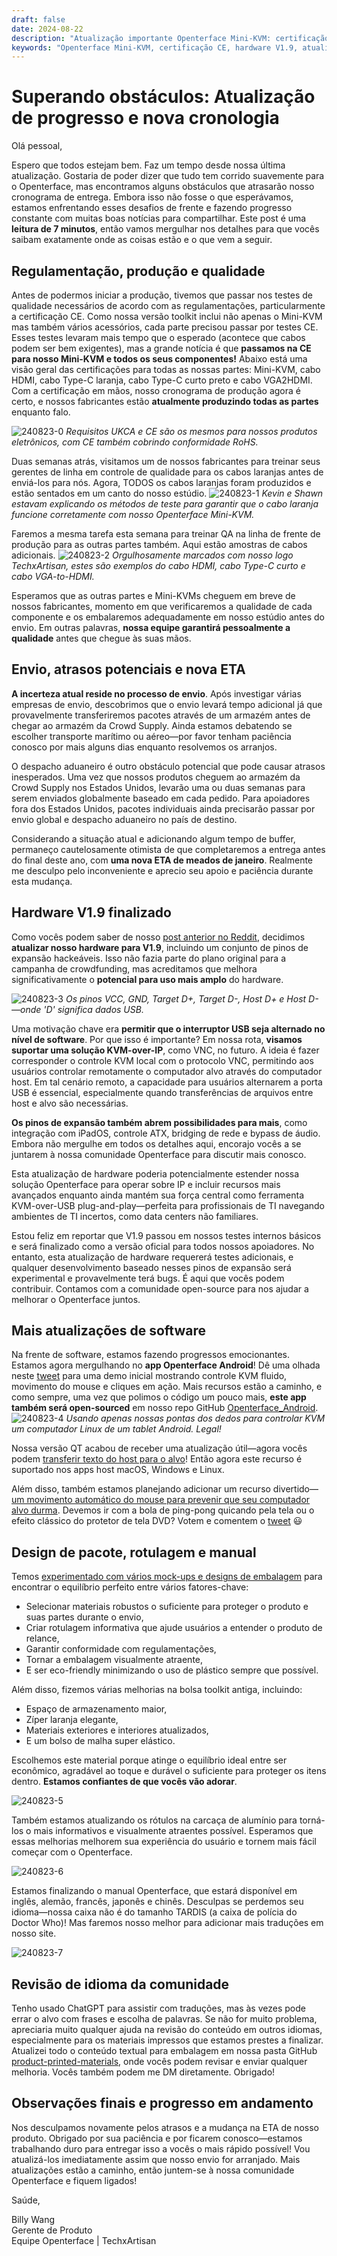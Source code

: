 ```yaml
---
draft: false
date: 2024-08-22
description: "Atualização importante Openterface Mini-KVM: certificação CE concluída, produção em andamento, nova ETA meados de janeiro. Hardware V1.9 finalizado com pinos de expansão, desenvolvimento de app Android, embalagem melhorada e manual multilíngue em progresso."
keywords: "Openterface Mini-KVM, certificação CE, hardware V1.9, atualização produção, cronograma envio, desenvolvimento app Android, pinos expansão, KVM-over-IP, controle qualidade, embalagem produto, manual multilíngue, USB KVM, fabricação tech, hardware open source, atualização entrega"
---
```


# Superando obstáculos: Atualização de progresso e nova cronologia

Olá pessoal,

Espero que todos estejam bem. Faz um tempo desde nossa última atualização. Gostaria de poder dizer que tudo tem corrido suavemente para o Openterface, mas encontramos alguns obstáculos que atrasarão nosso cronograma de entrega. Embora isso não fosse o que esperávamos, estamos enfrentando esses desafios de frente e fazendo progresso constante com muitas boas notícias para compartilhar. Este post é uma **leitura de 7 minutos**, então vamos mergulhar nos detalhes para que vocês saibam exatamente onde as coisas estão e o que vem a seguir.

## Regulamentação, produção e qualidade

Antes de podermos iniciar a produção, tivemos que passar nos testes de qualidade necessários de acordo com as regulamentações, particularmente a certificação CE. Como nossa versão toolkit inclui não apenas o Mini-KVM mas também vários acessórios, cada parte precisou passar por testes CE. Esses testes levaram mais tempo que o esperado (acontece que cabos podem ser bem exigentes), mas a grande notícia é que **passamos na CE para nosso Mini-KVM e todos os seus componentes!** Abaixo está uma visão geral das certificações para todas as nossas partes: Mini-KVM, cabo HDMI, cabo Type-C laranja, cabo Type-C curto preto e cabo VGA2HDMI. Com a certificação em mãos, nosso cronograma de produção agora é certo, e nossos fabricantes estão **atualmente produzindo todas as partes** enquanto falo.

![240823-0](https://www.crowdsupply.com/img/fcb5/db59e179-2413-4d57-8462-2285c007fcb5/openterface-240823-0_jpg_gallery-lg.jpg)
*Requisitos UKCA e CE são os mesmos para nossos produtos eletrônicos, com CE também cobrindo conformidade RoHS.*

Duas semanas atrás, visitamos um de nossos fabricantes para treinar seus gerentes de linha em controle de qualidade para os cabos laranjas antes de enviá-los para nós. Agora, TODOS os cabos laranjas foram produzidos e estão sentados em um canto do nosso estúdio.
![240823-1](https://www.crowdsupply.com/img/28dc/34844b54-0e02-414d-b58b-d40e8abe28dc/openterface-240823-1_jpg_gallery-lg.jpg)
*Kevin e Shawn estavam explicando os métodos de teste para garantir que o cabo laranja funcione corretamente com nosso Openterface Mini-KVM.*

Faremos a mesma tarefa esta semana para treinar QA na linha de frente de produção para as outras partes também. Aqui estão amostras de cabos adicionais.
![240823-2](https://www.crowdsupply.com/img/e703/abb8ffa5-eb85-4eb9-b5f8-d8a3d349e703/openterface-240823-2_jpg_md-xl.jpg)
*Orgulhosamente marcados com nosso logo TechxArtisan, estes são exemplos do cabo HDMI, cabo Type-C curto e cabo VGA-to-HDMI.*

Esperamos que as outras partes e Mini-KVMs cheguem em breve de nossos fabricantes, momento em que verificaremos a qualidade de cada componente e os embalaremos adequadamente em nosso estúdio antes do envio. Em outras palavras, **nossa equipe garantirá pessoalmente a qualidade** antes que chegue às suas mãos.

## Envio, atrasos potenciais e nova ETA

**A incerteza atual reside no processo de envio**. Após investigar várias empresas de envio, descobrimos que o envio levará tempo adicional já que provavelmente transferiremos pacotes através de um armazém antes de chegar ao armazém da Crowd Supply. Ainda estamos debatendo se escolher transporte marítimo ou aéreo—por favor tenham paciência conosco por mais alguns dias enquanto resolvemos os arranjos.

O despacho aduaneiro é outro obstáculo potencial que pode causar atrasos inesperados. Uma vez que nossos produtos cheguem ao armazém da Crowd Supply nos Estados Unidos, levarão uma ou duas semanas para serem enviados globalmente baseado em cada pedido. Para apoiadores fora dos Estados Unidos, pacotes individuais ainda precisarão passar por envio global e despacho aduaneiro no país de destino.

Considerando a situação atual e adicionando algum tempo de buffer, permaneço cautelosamente otimista de que completaremos a entrega antes do final deste ano, com **uma nova ETA de meados de janeiro**. Realmente me desculpo pelo inconveniente e aprecio seu apoio e paciência durante esta mudança.

## Hardware V1.9 finalizado

Como vocês podem saber de nosso [post anterior no Reddit](https://www.reddit.com/r/Openterface_miniKVM/comments/1e25pco/openterface_minikvm_v19_with_pins_for_more/), decidimos **atualizar nosso hardware para V1.9**, incluindo um conjunto de pinos de expansão hackeáveis. Isso não fazia parte do plano original para a campanha de crowdfunding, mas acreditamos que melhora significativamente o **potencial para uso mais amplo** do hardware.

![240823-3](https://www.crowdsupply.com/img/77d7/09a9d0e5-3065-4f3e-8b61-bae66b5c77d7/openterface-240823-3_jpg_md-xl.jpg)
*Os pinos VCC, GND, Target D+, Target D-, Host D+ e Host D-—onde 'D' significa dados USB.*

Uma motivação chave era **permitir que o interruptor USB seja alternado no nível de software**. Por que isso é importante? Em nossa rota, **visamos suportar uma solução KVM-over-IP**, como VNC, no futuro. A ideia é fazer corresponder o controle KVM local com o protocolo VNC, permitindo aos usuários controlar remotamente o computador alvo através do computador host. Em tal cenário remoto, a capacidade para usuários alternarem a porta USB é essencial, especialmente quando transferências de arquivos entre host e alvo são necessárias.

**Os pinos de expansão também abrem possibilidades para mais**, como integração com iPadOS, controle ATX, bridging de rede e bypass de áudio. Embora não mergulhe em todos os detalhes aqui, encorajo vocês a se juntarem à nossa comunidade Openterface para discutir mais conosco.

Esta atualização de hardware poderia potencialmente estender nossa solução Openterface para operar sobre IP e incluir recursos mais avançados enquanto ainda mantém sua força central como ferramenta KVM-over-USB plug-and-play—perfeita para profissionais de TI navegando ambientes de TI incertos, como data centers não familiares.

Estou feliz em reportar que V1.9 passou em nossos testes internos básicos e será finalizado como a versão oficial para todos nossos apoiadores. No entanto, esta atualização de hardware requererá testes adicionais, e qualquer desenvolvimento baseado nesses pinos de expansão será experimental e provavelmente terá bugs. É aqui que vocês podem contribuir. Contamos com a comunidade open-source para nos ajudar a melhorar o Openterface juntos.

## Mais atualizações de software

Na frente de software, estamos fazendo progressos emocionantes. Estamos agora mergulhando no **app Openterface Android**! Dê uma olhada neste [tweet](https://x.com/TechxArtisan/status/1825460088922071398) para uma demo inicial mostrando controle KVM fluido, movimento do mouse e cliques em ação. Mais recursos estão a caminho, e como sempre, uma vez que polimos o código um pouco mais, **este app também será open-sourced** em nosso repo GitHub [Openterface_Android](https://github.com/TechxArtisanStudio/Openterface_Android).
![240823-4](https://www.crowdsupply.com/img/7007/b192f260-1e1f-4dab-905b-fb0a6d927007/openterface-240823-4_jpg_md-xl.jpg)
*Usando apenas nossas pontas dos dedos para controlar KVM um computador Linux de um tablet Android. Legal!*

Nossa versão QT acabou de receber uma atualização útil—agora vocês podem [transferir texto do host para o alvo](https://x.com/TechxArtisan/status/1825919721960780131)! Então agora este recurso é suportado nos apps host macOS, Windows e Linux.

Além disso, também estamos planejando adicionar um recurso divertido—[um movimento automático do mouse para prevenir que seu computador alvo durma](https://x.com/TechxArtisan/status/1825471186668847241). Devemos ir com a bola de ping-pong quicando pela tela ou o efeito clássico do protetor de tela DVD? Votem e comentem o [tweet](https://x.com/TechxArtisan/status/1825470086800691459) 😃

## Design de pacote, rotulagem e manual

Temos [experimentado com vários mock-ups e designs de embalagem](https://www.reddit.com/r/Openterface_miniKVM/comments/1elm4vq/almost_ready_to_finalize_our_package_design/) para encontrar o equilíbrio perfeito entre vários fatores-chave:

- Selecionar materiais robustos o suficiente para proteger o produto e suas partes durante o envio,
- Criar rotulagem informativa que ajude usuários a entender o produto de relance,
- Garantir conformidade com regulamentações,
- Tornar a embalagem visualmente atraente,
- E ser eco-friendly minimizando o uso de plástico sempre que possível.

Além disso, fizemos várias melhorias na bolsa toolkit antiga, incluindo:

- Espaço de armazenamento maior,
- Zíper laranja elegante,
- Materiais exteriores e interiores atualizados,
- E um bolso de malha super elástico.

Escolhemos este material porque atinge o equilíbrio ideal entre ser econômico, agradável ao toque e durável o suficiente para proteger os itens dentro. **Estamos confiantes de que vocês vão adorar**.

![240823-5](https://www.crowdsupply.com/img/099a/75e16f52-bd0c-4652-af27-08caf448099a/openterface-240823-5_jpg_md-xl.jpg)

Também estamos atualizando os rótulos na carcaça de alumínio para torná-los o mais informativos e visualmente atraentes possível. Esperamos que essas melhorias melhorem sua experiência do usuário e tornem mais fácil começar com o Openterface.

![240823-6](https://www.crowdsupply.com/img/94d8/441a5757-2d6a-4c79-885b-7b5b3a7094d8/openterface-240823-6_jpg_md-xl.jpg)

Estamos finalizando o manual Openterface, que estará disponível em inglês, alemão, francês, japonês e chinês. Desculpas se perdemos seu idioma—nossa caixa não é do tamanho TARDIS (a caixa de polícia do Doctor Who)! Mas faremos nosso melhor para adicionar mais traduções em nosso site.

![240823-7](https://www.crowdsupply.com/img/e2d9/2e5a2086-20f0-47ec-a27b-288d10d0e2d9/openterface-240823-7_jpg_md-xl.jpg)

## Revisão de idioma da comunidade

Tenho usado ChatGPT para assistir com traduções, mas às vezes pode errar o alvo com frases e escolha de palavras. Se não for muito problema, apreciaria muito qualquer ajuda na revisão do conteúdo em outros idiomas, especialmente para os materiais impressos que estamos prestes a finalizar. Atualizei todo o conteúdo textual para embalagem em nossa pasta GitHub [product-printed-materials](https://github.com/TechxArtisanStudio/Openterface/tree/main/product-printed-materials), onde vocês podem revisar e enviar qualquer melhoria. Vocês também podem me DM diretamente. Obrigado!

## Observações finais e progresso em andamento

Nos desculpamos novamente pelos atrasos e a mudança na ETA de nosso produto. Obrigado por sua paciência e por ficarem conosco—estamos trabalhando duro para entregar isso a vocês o mais rápido possível! Vou atualizá-los imediatamente assim que nosso envio for arranjado. Mais atualizações estão a caminho, então juntem-se à nossa comunidade Openterface e fiquem ligados!

Saúde,

Billy Wang  
Gerente de Produto  
Equipe Openterface | TechxArtisan
